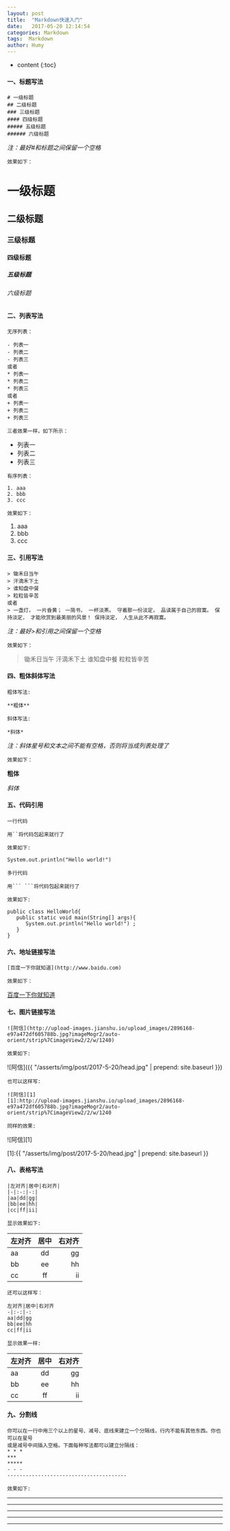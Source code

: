 ```yaml
---
layout: post
title:  "Markdown快速入门"
date:   2017-05-20 12:14:54
categories: Markdown
tags:  Markdown
author: Humy
---
```

* content
{:toc}

#### 一、标题写法

```
# 一级标题
## 二级标题
### 三级标题
#### 四级标题
##### 五级标题
###### 六级标题
```

*注：最好#和标题之间保留一个空格*




`效果如下：`
# 一级标题
## 二级标题
### 三级标题
#### 四级标题
##### 五级标题
###### 六级标题

#### 二、列表写法

`无序列表：`

```
- 列表一
- 列表二
- 列表三
或者
* 列表一
* 列表二
* 列表三
或者
+ 列表一
+ 列表二
+ 列表三
```

`三者效果一样，如下所示：`

- 列表一
- 列表二
- 列表三

`有序列表：`

```
1. aaa
2. bbb
3. ccc
```

`效果如下：`
1. aaa
2. bbb
3. ccc

#### 三、引用写法

```
> 锄禾日当午
> 汗滴禾下土
> 谁知盘中餐
> 粒粒皆辛苦 
或者
> 一盏灯， 一片昏黄； 一简书， 一杯淡茶。 守着那一份淡定， 品读属于自己的寂寞。 保持淡定， 才能欣赏到最美丽的风景！ 保持淡定， 人生从此不再寂寞。
```

*注：最好>和引用之间保留一个空格*

`效果如下：`

> 锄禾日当午
> 汗滴禾下土
> 谁知盘中餐
> 粒粒皆辛苦 

#### 四、粗体斜体写法

`粗体写法:`

```
**粗体**
```

`斜体写法:`

```
*斜体*
```

*注：斜体星号和文本之间不能有空格，否则将当成列表处理了*

`效果如下：`

**粗体**

*斜体*

#### 五、代码引用

`一行代码`

```
用``将代码包起来就行了
```

`效果如下:`

` System.out.println("Hello world!") `

`多行代码`

```
用``` ```将代码包起来就行了
```

`效果如下:`

```
public class HelloWorld{
   public static void main(String[] args){
      System.out.println("Hello world!") ;
   }
}
```

#### 六、地址链接写法

```
[百度一下你就知道](http://www.baidu.com)
```

`效果如下：`

[百度一下你就知道](http://www.baidu.com)

#### 七、图片链接写法

```
![阿信](http://upload-images.jianshu.io/upload_images/2896168-e97a472df605788b.jpg?imageMogr2/auto-orient/strip%7CimageView2/2/w/1240)
```

`效果如下:`

![阿信]({{ "/asserts/img/post/2017-5-20/head.jpg" | prepend: site.baseurl }})

`也可以这样写:`

```
![阿信][1]
[1]:http://upload-images.jianshu.io/upload_images/2896168-e97a472df605788b.jpg?imageMogr2/auto-orient/strip%7CimageView2/2/w/1240
```

`同样的效果:`

![阿信][1]

[1]:{{ "/asserts/img/post/2017-5-20/head.jpg" | prepend: site.baseurl }}

#### 八、表格写法

```
|左对齐|居中|右对齐|
|-|:-:|-:|
|aa|dd|gg|
|bb|ee|hh|
|cc|ff|ii|
```

`显示效果如下:`

|左对齐|居中|右对齐|
|-|:-:|-:|
|aa|dd|gg|
|bb|ee|hh|
|cc|ff|ii|

`还可以这样写：`

```
左对齐|居中|右对齐
-|:-:|-:
aa|dd|gg
bb|ee|hh
cc|ff|ii
```

`显示效果一样:`

左对齐|居中|右对齐
-|:-:|-:
aa|dd|gg
bb|ee|hh
cc|ff|ii

#### 九、分割线

```
你可以在一行中用三个以上的星号、减号、底线来建立一个分隔线，行内不能有其他东西。你也可以在星号
或是减号中间插入空格。下面每种写法都可以建立分隔线：
* * *
***
*****
- - -
---------------------------------------
```

`效果如下:`

* * *

***

*****

- - -

---------------------------------------
